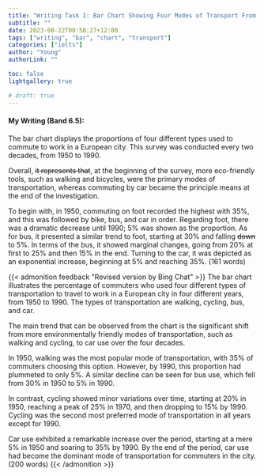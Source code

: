 ```yaml
---
title: "Writing Task 1: Bar Chart Showing Four Modes of Transport From 1950 to 1990"
subtitle: ""
date: 2023-08-22T00:58:27+12:00
tags: ["writing", "bar", "chart", "transport"]
categories: ["ielts"]
author: "Young"
authorLink: ""

toc: false
lightgallery: true

# draft: true
---
```


#### My Writing (Band 6.5):

The bar chart displays the proportions of four different types used to commute to work in a European city. This survey was conducted every two decades, from 1950 to 1990.

Overall, ~~it represents that~~, at the beginning of the survey, more eco-friendly tools, such as walking and bicycles, were the primary modes of transportation, whereas commuting by car became the principle means at the end of the investigation.

To begin with, in 1950, commuting on foot recorded the highest with 35%, and this was followed by bike, bus, and car in order. Regarding foot, there was a dramatic decrease until 1990; 5% was shown as the proportion. As for bus, it presented a similar trend to foot, starting at 30% and falling ~~down~~ to 5%. In terms of the bus, it showed marginal changes, going from 20% at first to 25% and then 15% in the end. Turning to the car, it was depicted as an exponential increase, beginning at 5% and reaching 35%. (161 words)

{{< admonition feedback "Revised version by Bing Chat" >}}
The bar chart illustrates the percentage of commuters who used four different types of transportation to travel to work in a European city in four different years, from 1950 to 1990. The types of transportation are walking, cycling, bus, and car.

The main trend that can be observed from the chart is the significant shift from more environmentally friendly modes of transportation, such as walking and cycling, to car use over the four decades.

In 1950, walking was the most popular mode of transportation, with 35% of commuters choosing this option. However, by 1990, this proportion had plummeted to only 5%. A similar decline can be seen for bus use, which fell from 30% in 1950 to 5% in 1990.

In contrast, cycling showed minor variations over time, starting at 20% in 1950, reaching a peak of 25% in 1970, and then dropping to 15% by 1990. Cycling was the second most preferred mode of transportation in all years except for 1990.

Car use exhibited a remarkable increase over the period, starting at a mere 5% in 1950 and soaring to 35% by 1990. By the end of the period, car use had become the dominant mode of transportation for commuters in the city. (200 words)
{{< /admonition >}}